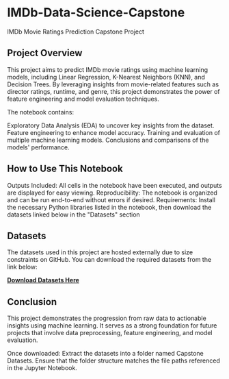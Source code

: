 # IMDb-Data-Science-Capstone
IMDb Movie Ratings Prediction Capstone Project

## Project Overview
This project aims to predict IMDb movie ratings using machine learning models, including Linear Regression, K-Nearest Neighbors (KNN), and Decision Trees. By leveraging insights from movie-related features such as director ratings, runtime, and genre, this project demonstrates the power of feature engineering and model evaluation techniques.

The notebook contains:

Exploratory Data Analysis (EDA) to uncover key insights from the dataset.
Feature engineering to enhance model accuracy.
Training and evaluation of multiple machine learning models.
Conclusions and comparisons of the models' performance.

## How to Use This Notebook
Outputs Included: All cells in the notebook have been executed, and outputs are displayed for easy viewing.
Reproducibility: The notebook is organized and can be run end-to-end without errors if desired.
Requirements: Install the necessary Python libraries listed in the notebook, then download the datasets linked below in the "Datasets" section

## Datasets
The datasets used in this project are hosted externally due to size constraints on GitHub. You can download the required datasets from the link below:

[**Download Datasets Here**](https://www.dropbox.com/scl/fo/wlst9m82x4sxfwaokrjbd/AORCo7nKZ8eZ9IjXdnufoY8?rlkey=dc0f4kffvjzn1nrcd8yqbzpk7&st=hkuk546y&dl=0)


## **Conclusion**
This project demonstrates the progression from raw data to actionable insights using machine learning. It serves as a strong foundation for future projects that involve data preprocessing, feature engineering, and model evaluation.


Once downloaded:
Extract the datasets into a folder named Capstone Datasets.
Ensure that the folder structure matches the file paths referenced in the Jupyter Notebook.
